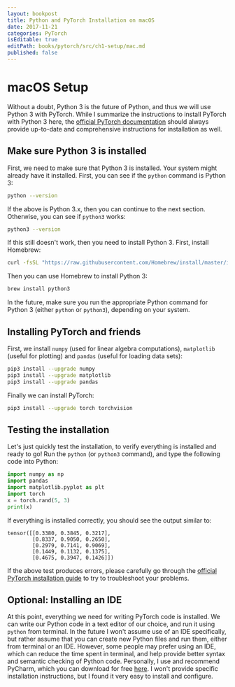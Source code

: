 ```yaml
---
layout: bookpost
title: Python and PyTorch Installation on macOS
date: 2017-11-21
categories: PyTorch
isEditable: true
editPath: books/pytorch/src/ch1-setup/mac.md
published: false
---
```


# macOS Setup

Without a doubt, Python 3 is the future of Python, and thus we will use Python 3 with PyTorch. While I summarize the instructions to install PyTorch with Python 3 here, the [official PyTorch documentation](https://pytorch.org/get-started/locally/) should always provide up-to-date and comprehensive instructions for installation as well.

## Make sure Python 3 is installed

First, we need to make sure that Python 3 is installed. Your system might already have it installed. First, you can see if the `python` command is Python 3:

```bash
python --version
```

If the above is Python 3.x, then you can continue to the next section. Otherwise, you can see if `python3` works:

```bash
python3 --version
```

If this still doesn't work, then you need to install Python 3. First, install Homebrew:

```bash
curl -fsSL "https://raw.githubusercontent.com/Homebrew/install/master/install" | /usr/bin/ruby
```

Then you can use Homebrew to install Python 3:

```bash
brew install python3
```

In the future, make sure you run the appropriate Python command for Python 3 (either `python` or `python3`), depending on your system.

## Installing PyTorch and friends

First, we install `numpy` (used for linear algebra computations), `matplotlib` (useful for plotting) and `pandas` (useful for loading data sets):

```bash
pip3 install --upgrade numpy
pip3 install --upgrade matplotlib
pip3 install --upgrade pandas
```

Finally we can install PyTorch:

```bash
pip3 install --upgrade torch torchvision
```

## Testing the installation

Let's just quickly test the installation, to verify everything is installed and ready to go! Run the `python` (or `python3` command), and type the following code into Python:

```python
import numpy as np
import pandas
import matplotlib.pyplot as plt
import torch
x = torch.rand(5, 3)
print(x)
```

If everything is installed correctly, you should see the output similar to:

```
tensor([[0.3380, 0.3845, 0.3217],
        [0.8337, 0.9050, 0.2650],
        [0.2979, 0.7141, 0.9069],
        [0.1449, 0.1132, 0.1375],
        [0.4675, 0.3947, 0.1426]])
```

If the above test produces errors, please carefully go through the [official PyTorch installation guide](https://pytorch.org/get-started/locally/) to try to troubleshoot your problems.

## Optional: Installing an IDE

At this point, everything we need for writing PyTorch code is installed. We can write our Python code in a text editor of our choice, and run it using `python` from terminal. In the future I won't assume use of an IDE specifically, but rather assume that you can create new Python files and run them, either from terminal or an IDE. However, some people may prefer using an IDE, which can reduce the time spent in terminal, and help provide better syntax and semantic checking of Python code. Personally, I use and recommend PyCharm, which you can download for free [here](https://www.jetbrains.com/pycharm/download/#section=mac). I won't provide specific installation instructions, but I found it very easy to install and configure.
